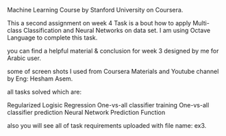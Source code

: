 Machine Learning Course by Stanford University on Coursera.

This a second assignment on week 4
Task is a bout how to apply Multi-class Classification and Neural Networks on data set.
I am using Octave Language to complete this task.


you can find a helpful material & conclusion for week 3 designed by me for Arabic user.

some of screen shots I used from Coursera Materials and Youtube channel by Eng: Hesham Asem.

all tasks solved which are:

Regularized Logisic Regression
One-vs-all classifier training
One-vs-all classifier prediction
Neural Network Prediction Function

also you will see all of task requirements uploaded with file name: ex3.

